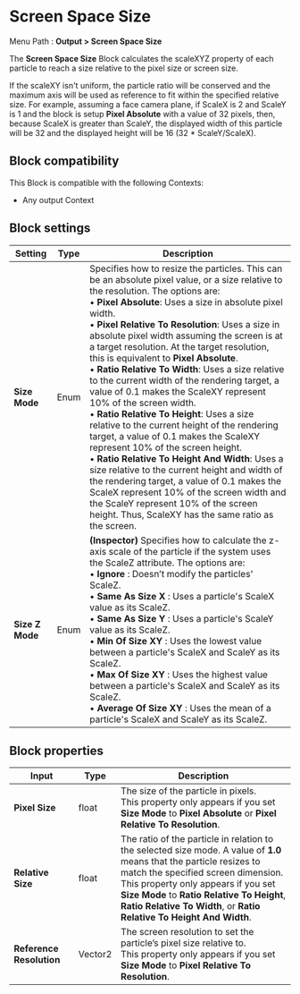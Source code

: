 # Screen Space Size

Menu Path : **Output > Screen Space Size**

The **Screen Space Size** Block calculates the scaleXYZ property of each particle to reach a size relative to the pixel size or screen size.

If the scaleXY isn't uniform, the particle ratio will be conserved and the maximum axis will be used as reference to fit within the specified relative size. For example, assuming a face camera plane, if ScaleX is 2 and ScaleY is 1 and the block is setup **Pixel Absolute** with a value of 32 pixels, then, because ScaleX is greater than ScaleY, the displayed width of this particle will be 32 and the displayed height will be 16 (32 * ScaleY/ScaleX).

## Block compatibility

This Block is compatible with the following Contexts:

- Any output Context

## Block settings

| **Setting**     | **Type** | **Description**                                              |
| --------------- | -------- | ------------------------------------------------------------ |
| **Size Mode**   | Enum     | Specifies how to resize the particles. This can be an absolute pixel value, or a size relative to the resolution. The options are:<br/>&#8226; **Pixel Absolute**: Uses a size in absolute pixel width.<br/>&#8226; **Pixel Relative To Resolution**: Uses a size in absolute pixel width assuming the screen is at a target resolution. At the target resolution, this is equivalent to **Pixel Absolute**.<br/>&#8226; **Ratio Relative To Width**: Uses a size relative to the current width of the rendering target, a value of 0.1 makes the ScaleXY represent 10% of the screen width.<br/>&#8226; **Ratio Relative To Height**: Uses a size relative to the current height of the rendering target, a value of 0.1 makes the ScaleXY represent 10% of the screen height.<br/>&#8226; **Ratio Relative To Height And Width**: Uses a size relative to the current height and width of the rendering target, a value of 0.1 makes the ScaleX represent 10% of the screen width and the ScaleY represent 10% of the screen height. Thus, ScaleXY has the same ratio as the screen. |
| **Size Z Mode** | Enum     | **(Inspector)** Specifies how to calculate the z-axis scale of the particle if the system uses the ScaleZ attribute. The options are:<br/>&#8226; **Ignore** : Doesn’t modify the particles' ScaleZ.<br/>&#8226; **Same As Size X** : Uses a particle's ScaleX value as its ScaleZ.<br/>&#8226; **Same As Size Y** : Uses a particle's ScaleY value as its ScaleZ.<br/>&#8226; **Min Of Size XY** : Uses the lowest value between a particle's ScaleX and ScaleY as its ScaleZ.<br/>&#8226; **Max Of Size XY** : Uses the highest value between a particle's ScaleX and ScaleY as its ScaleZ.<br/>&#8226; **Average Of Size XY** : Uses the mean of a particle's ScaleX and ScaleY as its ScaleZ. |

## Block properties

| **Input**                | **Type** | **Description**                                              |
| ------------------------ | -------- | ------------------------------------------------------------ |
| **Pixel Size**           | float    | The size of the particle in pixels.<br/>This property only appears if you set **Size Mode** to **Pixel Absolute** or **Pixel Relative To Resolution**. |
| **Relative Size**        | float    | The ratio of the particle in relation to the selected size mode. A value of **1.0** means that the particle resizes to match the specified screen dimension.<br/>This property only appears if you set **Size Mode** to **Ratio Relative To Height**, **Ratio Relative To Width**, or **Ratio Relative To Height And Width**. |
| **Reference Resolution** | Vector2  | The screen resolution to set the particle’s pixel size relative to. <br/>This property only appears if you set **Size Mode** to **Pixel Relative To Resolution**. |
